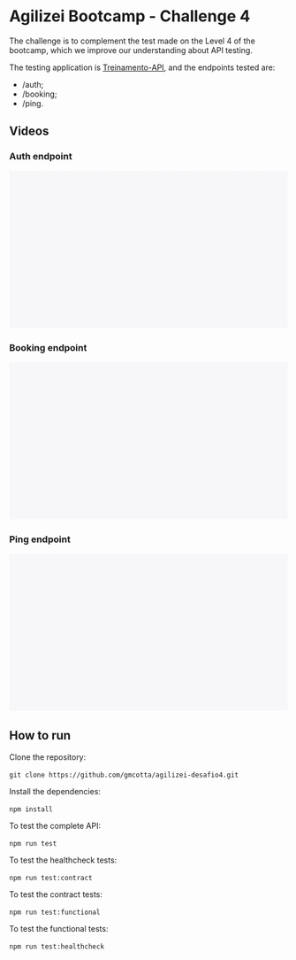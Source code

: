 # Agilizei Bootcamp - Challenge 4

The challenge is to complement the test made on the Level 4 of the bootcamp, which we improve our understanding about API testing.

The testing application is [Treinamento-API](https://treinamento-api.herokuapp.com/), and the endpoints tested are:

- /auth;
- /booking;
- /ping.

## Videos

### Auth endpoint
![Auth endpoint](.github/assets/images/auth.spec.js.gif)

### Booking endpoint
![Booking endpoint](.github/assets/images/booking.spec.js.gif)

### Ping endpoint
![Ping endpoint](.github/assets/images/ping.spec.js.gif)

## How to run

Clone the repository:

`git clone https://github.com/gmcotta/agilizei-desafio4.git`

Install the dependencies:

`npm install`

To test the complete API:

`npm run test`

To test the healthcheck tests:

`npm run test:contract`

To test the contract tests:

`npm run test:functional`

To test the functional tests:

`npm run test:healthcheck`